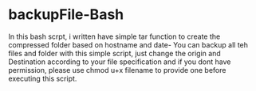 # backupFile-Bash

In this  bash scrpt, i written have simple tar function to create the compressed folder based on hostname and date- You can backup all teh files and folder with this simple script, just change the origin and Destination according to your file specification and if you dont have permission, please use chmod u+x filename to provide one before executing this script.
